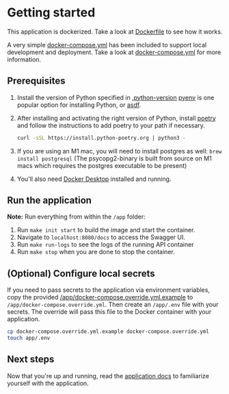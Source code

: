 # Getting started

This application is dockerized. Take a look at [Dockerfile](/app/Dockerfile) to see how it works.

A very simple [docker-compose.yml](/docker-compose.yml) has been included to support local development and deployment. Take a look at [docker-compose.yml](/docker-compose.yml) for more information.

## Prerequisites

1. Install the version of Python specified in [.python-version](/app/.python-version)
   [pyenv](https://github.com/pyenv/pyenv#installation) is one popular option for installing Python,
   or [asdf](https://asdf-vm.com/).

2. After installing and activating the right version of Python, install
   [poetry](https://python-poetry.org/docs/#installation) and follow the instructions to add poetry to your path if necessary.

   ```bash
   curl -sSL https://install.python-poetry.org | python3 -
   ```

3. If you are using an M1 mac, you will need to install postgres as well: `brew install postgresql` (The psycopg2-binary is built from source on M1 macs which requires the postgres executable to be present)

4. You'll also need [Docker Desktop](https://www.docker.com/products/docker-desktop/) installed and running.

## Run the application

**Note:** Run everything from within the `/app` folder:

1. Run `make init start` to build the image and start the container.
2. Navigate to `localhost:8080/docs` to access the Swagger UI.
3. Run `make run-logs` to see the logs of the running API container
4. Run `make stop` when you are done to stop the container.

## (Optional) Configure local secrets

If you need to pass secrets to the application via environment variables, copy the provided [/app/docker-compose.override.yml.example](/docker-compose.override.yml.example) to `/app/docker-compose.override.yml`. Then create an `/app/.env` file with your secrets. The override will pass this file to the Docker container with your application.

```bash
cp docker-compose.override.yml.example docker-compose.override.yml
touch app/.env
```

## Next steps

Now that you're up and running, read the [application docs](README.md) to familiarize yourself with the application.

